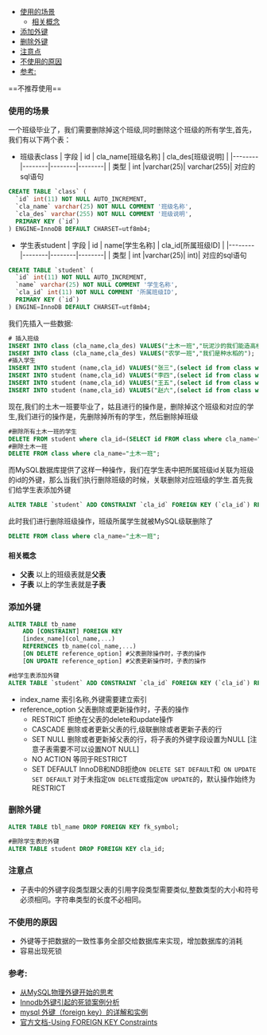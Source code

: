 
<!-- MarkdownTOC -->

- [使用的场景](#使用的场景)
    - [相关概念](#相关概念)
- [添加外键](#添加外键)
- [删除外键](#删除外键)
- [注意点](#注意点)
- [不使用的原因](#不使用的原因)
- [参考:](#参考)

<!-- /MarkdownTOC -->


==不推荐使用==

### 使用的场景
一个班级毕业了，我们需要删除掉这个班级,同时删除这个班级的所有学生,首先，我们有以下两个表：
- 班级表class
| 字段 | id | cla_name[班级名称] | cla_des[班级说明] |
|--------|--------|--------|--------|
|   类型     |  int      |varchar(25)| varchar(255)|
对应的sql语句
```sql
CREATE TABLE `class` (
  `id` int(11) NOT NULL AUTO_INCREMENT,
  `cla_name` varchar(25) NOT NULL COMMENT '班级名称',
  `cla_des` varchar(255) NOT NULL COMMENT '班级说明',
  PRIMARY KEY (`id`)
) ENGINE=InnoDB DEFAULT CHARSET=utf8mb4;
```

- 学生表student
| 字段 | id | name[学生名称] | cla_id[所属班级ID] |
|--------|--------|--------|--------|
|   类型     |  int      |varchar(25)| int)|
对应的sql语句
```sql
CREATE TABLE `student` (
  `id` int(11) NOT NULL AUTO_INCREMENT,
  `name` varchar(25) NOT NULL COMMENT '学生名称',
  `cla_id` int(11) NOT NULL COMMENT '所属班级ID',
  PRIMARY KEY (`id`)
) ENGINE=InnoDB DEFAULT CHARSET=utf8mb4;
```
我们先插入一些数据:
```sql
# 插入班级
INSERT INTO class (cla_name,cla_des) VALUES("土木一班","玩泥沙的我们能造高楼大厦");
INSERT INTO class (cla_name,cla_des) VALUES("农学一班","我们是种水稻的");
#插入学生
INSERT INTO student (name,cla_id) VALUES("张三",(select id from class where cla_name='土木一班'));
INSERT INTO student (name,cla_id) VALUES("李四",(select id from class where cla_name='土木一班'));
INSERT INTO student (name,cla_id) VALUES("王五",(select id from class where cla_name='农学一班'));
INSERT INTO student (name,cla_id) VALUES("赵六",(select id from class where cla_name='农学一班'));
```
现在,我们的土木一班要毕业了，姑且进行的操作是，删除掉这个班级和对应的学生,我们进行的操作是，先删除掉所有的学生，然后删除掉班级
```sql
#删除所有土木一班的学生
DELETE FROM student where cla_id=(SELECT id FROM class where cla_name="土木一班");
#删除土木一班
DELETE FROM class where cla_name="土木一班";
```
而MySQL数据库提供了这样一种操作，我们在学生表中把所属班级id关联为班级的id的外键，那么当我们执行删除班级的时候，关联删除对应班级的学生.首先我们给学生表添加外键
```sql
ALTER TABLE `student` ADD CONSTRAINT `cla_id` FOREIGN KEY (`cla_id`) REFERENCES `class` (`id`) ON DELETE CASCADE;
```
此时我们进行删除班级操作，班级所属学生就被MySQL级联删除了
```sql
DELETE FROM class where cla_name="土木一班";
```



#### 相关概念
- **父表** 以上的班级表就是**父表**
- **子表** 以上的学生表就是**子表**


### 添加外键
```sql
ALTER TABLE tb_name
	ADD [CONSTRAINT] FOREIGN KEY
    [index_name](col_name,...)
    REFERENCES tb_name(col_name,...)
    [ON DELETE reference_option] #父表删除操作时，子表的操作
    [ON UPDATE reference_option] #父表更新操作时，子表的操作

#给学生表添加外键
ALTER TABLE `student` ADD CONSTRAINT `cla_id` FOREIGN KEY (`cla_id`) REFERENCES `class` (`id`) ON DELETE CASCADE;
```



- index_name 索引名称,外键需要建立索引
- reference_option 父表删除或更新操作时，子表的操作
	- RESTRICT 拒绝在父表的delete和update操作
	- CASCADE 删除或者更新父表的行,级联删除或者更新子表的行
	- SET NULL 删除或者更新掉父表的行，将子表的外键字段设置为NULL [注意子表需要不可以设置NOT NULL]
	- NO ACTION 等同于RESTRICT
	- SET DEFAULT InnoDB和NDB拒绝`ON DELETE SET DEFAULT`和` ON UPDATE SET DEFAULT`
对于未指定`ON DELETE`或指定`ON UPDATE`的，默认操作始终为RESTRICT


### 删除外键
```sql
ALTER TABLE tbl_name DROP FOREIGN KEY fk_symbol;

#删除学生表的外键
ALTER TABLE student DROP FOREIGN KEY cla_id;
```

### 注意点
- 子表中的外键字段类型跟父表的引用字段类型需要类似,整数类型的大小和符号必须相同。字符串类型的长度不必相同。


### 不使用的原因
- 外键等于把数据的一致性事务全部交给数据库来实现，增加数据库的消耗
- 容易出现死锁




### 参考:
- [从MySQL物理外键开始的思考](http://www.justabug.net/think-in-mysql-foreign-key/)
- [Innodb外键引起的死锁案例分析](https://juejin.im/post/5acdfb016fb9a028d444f1d9)
- [mysql 外键（foreign key）的详解和实例](https://my.oschina.net/sallency/blog/465079)
- [官方文档-Using FOREIGN KEY Constraints](https://dev.mysql.com/doc/refman/5.7/en/create-table-foreign-keys.html#foreign-keys-referential-actions)







































